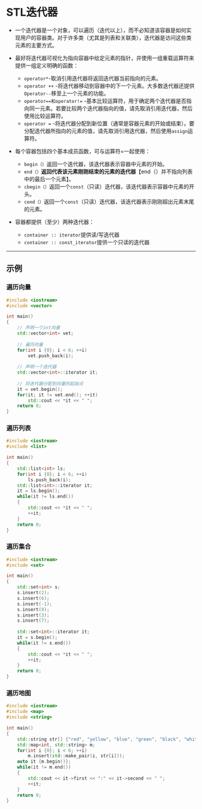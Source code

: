 # STL迭代器

- 一个迭代器是一个对象，可以遍历（迭代以上），而不必知道该容器是如何实现用户的容器类。对于许多类（尤其是列表和关联类），迭代器是访问这些类元素的主要方式。

- 最好将迭代器可视化为指向容器中给定元素的指针，并使用一组重载运算符来提供一组定义明确的函数：
  - `operator*`-取消引用迭代器将返回迭代器当前指向的元素。
  - `operator ++` -将迭代器移动到容器中的下一个元素。大多数迭代器还提供`Operator--`移至上一个元素的功能。
  - `operator==和operator!=` -基本比较运算符，用于确定两个迭代器是否指向同一元素。若要比较两个迭代器指向的值，请先取消引用迭代器，然后使用比较运算符。
  - `operator =` -将迭代器分配到新位置（通常是容器元素的开始或结束）。要分配迭代器所指向的元素的值，请先取消引用迭代器，然后使用`assign`运算符。

- 每个容器包括四个基本成员函数，可与运算符=一起使用：
  - `begin（）`返回一个迭代器，该迭代器表示容器中元素的开始。
  - `end（）`**返回代表该元素刚刚结束的元素的迭代器**【end（）并不指向列表中的最后一个元素】。
  - `cbegin（）`返回一个`const`（只读）迭代器，该迭代器表示容器中元素的开头。
  - `cend（）`返回一个`const`（只读）迭代器，该迭代器表示刚刚超出元素末尾的元素。

- 容器都提供（至少）两种迭代器：
  - `container :: iterator`提供读/写迭代器
  - `container :: const_iterator`提供一个只读的迭代器

----

## 示例

### 遍历向量

```c++
#include <iostream>
#include <vector>

int main()
{
    // 声明一个int向量
    std::vector<int> vet;
    
    // 遍历向量
    for(int i {0}; i < 6; ++i)
        vet.push_back(i);
    
    // 声明一个迭代器
    std::vector<int>::iterator it;
    
    // 将迭代器分配到向量的起始点
    it = vet.begin();
    for(it; it != vet.end(); ++it)
        std::cout << *it << " ";
    return 0;
}
```



### 遍历列表

```c++
#include <iostream>
#include <list>

int main()
{
    std::list<int> ls;
    for(int i {0}; i < 6; ++i)
        ls.push_back(i);
    std::list<int>::iterator it;
    it = ls.begin();
	while(it != ls.end())
    {
     	std::cout << *it << " ";
        ++it;
    }
    return 0;
}
```



### 遍历集合

```c++
#include <iostream>
#include <set>

int main()
{
    std::set<int> s;
    s.insert(2);
    s.insert(6);
    s.insert(-1);
    s.insert(9);
    s.insert(3);
    s.insert(7);
    
    std::set<int>::iterator it;
    it = s.begin();
    while(it != s.end())
    {
        std::cout << *it << " ";
        ++it;
    }
    return 0;
}
```



### 遍历地图

```c++
#include <iostream>
#include <map>
#include <string>

int main()
{
    std::string str[] {"red", "yellow", "blue", "green", "black", "white"};
    std::map<int, std::string> m;
    for(int i {0}; i < 6; ++i)
        m.insert(std::make_pair(i, str[i]));
    auto it {m.begin()};
    while(it != m.end())
    {
        std::cout << it->first << ":" << it->second << " ";
        ++it;
    }
    return 0;
}
```

